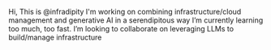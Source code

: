 Hi, This is @infradipity
I'm working on combining infrastructure/cloud management and generative AI in a serendipitous way
I’m currently learning too much, too fast.
I’m looking to collaborate on leveraging LLMs to build/manage infrastructure


<!---
infradipity/infradipity is a ✨ special ✨ repository because its `README.md` (this file) appears on your GitHub profile.
You can click the Preview link to take a look at your changes.
--->
